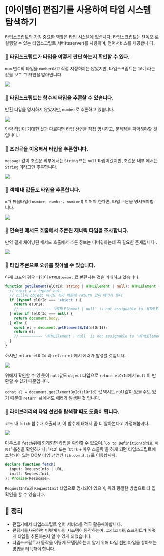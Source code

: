 # [아이템6] 편집기를 사용하여 타입 시스템 탐색하기

타입스크립트의 가장 중요한 역할은 타입 시스템에 있습니다. 타입스크립트는 단독으
로 실행할 수 있는 타입스크립트 서버(tsserver)를 사용하며, 언어서비스를 제공합니
다.

### 🔶 타입스크립트가 타입을 어떻게 판단 하는지 확인할 수 있다.

`num` 변수의 타입을 `number`라고 직접 지정하지는 않았지만, 타입스크립트는 `10`이
라는 값을 보고 그 타입을 알아냅니다.

![](https://velog.velcdn.com/images/gusdh2/post/adf6a3bd-5eb8-4162-b36e-f6279bbde180/image.png)

### 🔶 타입스크립트는 함수의 타입을 추론할 수 있습니다.

반환 타입을 명시하지 않았지만, `number`로 추론하고 있습니다.

![](https://velog.velcdn.com/images/gusdh2/post/4dee7e1e-9170-4902-9576-c27056833e33/image.png)

만약 타입이 기대한 것과 다르다면 타입 선언을 직접 명시하고, 문제점을 파악해야할
것 입니다.

### 🔶 조건문을 이용해서 타입을 추론합니다.

`message` 값이 조건문 외부에서는 `String` 또는 `null` 타입이겠지만, 조건문 내부
에서는 `String` 이라고만 추론합니다.

![](https://velog.velcdn.com/images/gusdh2/post/70b5dcb3-4e29-44a8-8a5a-cd2484a836c1/image.png)

### 🔶 객체 내 값들도 타입을 추론합니다.

`x`가 튜플타입(`[number, number, number]`) 이어야 한다면, 타입 구문을 명시해야합
니다.

![](https://velog.velcdn.com/images/gusdh2/post/a24ddda7-2fbf-4a13-8576-7ea5b3ce3bd6/image.png)

### 🔶 연속된 메서드 호출에서 추론된 제너릭 타입을 조사합니다.

만약 길게 체이닝된 메서드 호출에서 추론 정보는 디버깅하는데 꼭 필요한 존재입니다
.

![](https://velog.velcdn.com/images/gusdh2/post/dad37271-1aa8-4ed1-ab35-01fbb59a7017/image.png)

### 🔶 타입 추론으로 오류를 찾아낼 수 있습니다.

아래 코드의 경우 타입이 `HTMLElement` 로 반환되는 것을 기대하고 있습니다.

```ts
function getElement(elOrId: string | HTMLElement | null): HTMLElement {
  // const a = typeof null
  // null이 object 이기도 하기 때문에 return 값이 에러가 뜬다.
  if (typeof elOrId === 'object') {
    return elOrId;
    // ~~~~~~~~~~~~~~ 'HTMLElement | null' is not assignable to 'HTMLElement'
  } else if (elOrId === null) {
    return document.body;
  } else {
    const el = document.getElementById(elOrId);
    return el;
    // ~~~~~~~~~~ 'HTMLElement | null' is not assignable to 'HTMLElement'
  }
}
```

하지만 `return elOrId` 과 `return el` 에서 에러가 발생할 것입니다.

![](https://velog.velcdn.com/images/gusdh2/post/5334d278-8460-42b2-8d9d-78a765ffa537/image.png)

위에서 확인할 수 있 듯이 `null`값도 `object` 타입으로 `return elOrId`에서 `null`
이 반환할 수 있기 때문입니다.

`const el = document.getElementById(elOrId)` 값 역시도 `null`값이 있을 수도 있기
때문에 `return el`에서도 에러가 발생된 것 입니다.

### 🔶 라이브러리의 타입 선언을 탐색할 때도 도움이 됩니다.

코드 내 `fetch` 함수가 호출되고, 이 함수에 대해서 좀 더 알아본다고 가정해봅시다.

![](https://velog.velcdn.com/images/gusdh2/post/d57ed2c4-e9d9-494f-9cca-49a95116749e/image.png)

마우스를 `fetch`위에 되게되면 타입을 확인할 수 있으며,
'`Go to Definition(정의로 이동)`' 옵션을 확인하거나, '`F12`' 또는 '`Ctrl` + 마우
스클릭'을 하게 되면 타입스크립트에 포함되어 있는 DOM 타입 선언인
`lib.dom.d.ts`로 이동합니다.

```ts
declare function fetch(
  input: RequestInfo | URL,
  init?: RequestInit,
): Promise<Response>;
```

`RequestInfo`과 `RequestInit` 타입으로 명시되어 있으며, 위와 동일한 방법으로 타
입 확인을 할 수 있습니다.

## 📖 정리

- 편집기에서 타입스크립트 언어 서비스를 적극 활용해야합니다.
- 편집기를사용하면 어떻게 타입 시스템이 동작하는지, 그리고 타입스크립트가 어떻게
  타입을 추론하는지 알 수 있게 되었습니다.
- 타입스크립트가 동작을 어떻게 모델링하는지 알기 위해 타입 선언 파일을 찾아보는
  방법을 터득해야 합니다.
